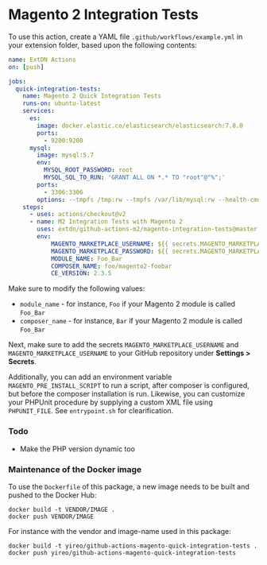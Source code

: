 # Magento 2 Integration Tests
To use this action, create a YAML file `.github/workflows/example.yml` in your extension folder, based upon the following contents:
```yaml
name: ExtDN Actions
on: [push]

jobs:
  quick-integration-tests:
    name: Magento 2 Quick Integration Tests
    runs-on: ubuntu-latest
    services:
      es:
        image: docker.elastic.co/elasticsearch/elasticsearch:7.8.0
        ports:
          - 9200:9200
      mysql:
        image: mysql:5.7
        env:
          MYSQL_ROOT_PASSWORD: root
          MYSQL_SQL_TO_RUN: 'GRANT ALL ON *.* TO "root"@"%";'
        ports:
          - 3306:3306
        options: --tmpfs /tmp:rw --tmpfs /var/lib/mysql:rw --health-cmd="mysqladmin ping" --health-interval=10s --health-timeout=5s --health-retries=3
    steps:
      - uses: actions/checkout@v2
      - name: M2 Integration Tests with Magento 2
        uses: extdn/github-actions-m2/magento-integration-tests@master
        env:
            MAGENTO_MARKETPLACE_USERNAME: ${{ secrets.MAGENTO_MARKETPLACE_USERNAME }}
            MAGENTO_MARKETPLACE_PASSWORD: ${{ secrets.MAGENTO_MARKETPLACE_PASSWORD }}
            MODULE_NAME: Foo_Bar
            COMPOSER_NAME: foo/magento2-foobar
            CE_VERSION: 2.3.5
```

Make sure to modify the following values:
- `module_name` - for instance, `Foo` if your Magento 2 module is called `Foo_Bar`
- `composer_name` - for instance, `Bar` if your Magento 2 module is called `Foo_Bar`

Next, make sure to add the secrets `MAGENTO_MARKETPLACE_USERNAME` and `MAGENTO_MARKETPLACE_USERNAME` to your GitHub repository under **Settings > Secrets**.

Additionally, you can add an environment variable `MAGENTO_PRE_INSTALL_SCRIPT` to run a script, after composer is
configured, but before the composer installation is run. Likewise, you can customize your PHPUnit procedure by supplying
a custom XML file using `PHPUNIT_FILE`. See `entrypoint.sh` for clearification.

### Todo
- Make the PHP version dynamic too

### Maintenance of the Docker image
To use the `Dockerfile` of this package, a new image needs to be built and pushed to the Docker Hub:

    docker build -t VENDOR/IMAGE .
    docker push VENDOR/IMAGE

For instance with the vendor and image-name used in this package:

    docker build -t yireo/github-actions-magento-quick-integration-tests .
    docker push yireo/github-actions-magento-quick-integration-tests
